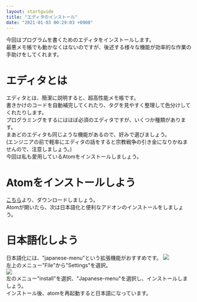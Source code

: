 ```yaml
---
layout: startguide
title: "エディタのインストール"
date: "2021-01-03 00:29:03 +0900"
---
```

今回はプログラムを書くためのエディタをインストールします。  
最悪メモ帳でも動かなくはないのですが、後述する様々な機能が効率的な作業の手助けをしてくれます。
# エディタとは
  エディタとは、簡潔に説明すると、超高性能メモ帳です。  
  書きかけのコードを自動補完してくれたり、タグを見やすく整理して色分けしてくれたりします。  
  プログラミングをするにはほぼ必須のエディタですが、いくつか種類があります。  
  まあどのエディタも同じような機能があるので、好みで選びましょう。  
  (エンジニアの前で軽率にエディタの話をすると宗教戦争の引き金になりかねませんので、注意しましょう。)  
  今回は私も愛用しているAtomをインストールしましょう。  
# Atomをインストールしよう
  [こちら](https://atom.io)より、ダウンロードしましょう。  
  Atomが開いたら、次は日本語化と便利なアドオンのインストールをしましょう。
# 日本語化しよう
  日本語化には、"japanese-menu"という拡張機能がおすすめです。
  <img src="https://startguide.jp/media-post/1-2/2.jpg" class="postpic">  
  左上のメニュー"File"から"Settings"を選択。  
    <img src="https://startguide.jp/media-post/1-2/3.jpg" class="postpic">  
  左のメニュー"install"を選択、"Japanese-menu"を選択し、インストールしましょう。  
  インストール後、atomを再起動すると日本語になっています。
